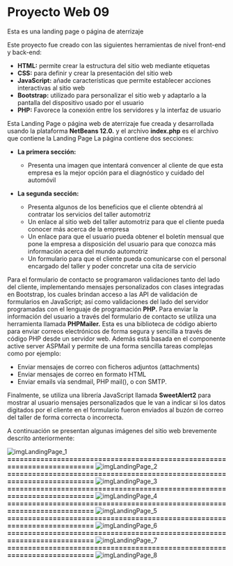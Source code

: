 # Proyecto Web 09
Esta es una landing page o página de aterrizaje

Este proyecto fue creado con las siguientes herramientas de nivel front-end y back-end:

- **HTML:**	permite crear la estructura del sitio web mediante etiquetas
- **CSS:**	para definir y crear la presentación del sitio web
- **JavaScript:**	añade características que permite establecer acciones interactivas al sitio web
- **Bootstrap:**	utilizado para personalizar el sitio web y adaptarlo a la pantalla del dispositivo usado por el usuario
- **PHP:**	Favorece la conexión entre los servidores y la interfaz de usuario

Esta Landing Page o página web de aterrizaje fue creada y desarrollada usando la plataforma **NetBeans 12.0.** y el archivo **index.php** es el archivo que contiene la Landing Page
La página contiene dos secciones:
- **La primera sección:**
  - Presenta una imagen que intentará convencer al cliente de que esta empresa es la mejor opción para el diagnóstico y cuidado del automóvil

- **La segunda sección:**
  - Presenta algunos de los beneficios que el cliente obtendrá al contratar los servicios del taller automotriz
  - Un enlace al sitio web del taller automotriz para que el cliente pueda conocer más acerca de la empresa
  - Un enlace para que el usuario pueda obtener el boletín mensual que pone la empresa a disposición del usuario para que conozca más información acerca del mundo automotriz
  - Un formulario para que el cliente pueda comunicarse con el personal encargado del taller y poder concretar una cita de servicio

Para el formulario de contacto se programaron validaciones tanto del lado del cliente, implementando mensajes personalizados con clases integradas en Bootstrap, los cuales brindan acceso a las API de validación de formularios en JavaScript; así como validaciones del lado del servidor programadas con el lenguaje de programación **PHP.**
Para enviar la información del usuario a través del formulario de contacto se utiliza una herramienta  llamada **PHPMailer.** Esta es una biblioteca de código abierto para enviar correos electrónicos de forma segura y sencilla a través de código PHP desde un servidor web. Además está basada en el componente active server ASPMail y permite de una forma sencilla tareas complejas como por ejemplo:
-	Enviar mensajes de correo con ficheros adjuntos (attachments) 
-	Enviar mensajes de correo en formato HTML 
-	Enviar emails vía sendmail, PHP mail(), o con SMTP.

Finalmente, se utiliza una librería JavaScript llamada **SweetAlert2** para mostrar al usuario mensajes personalizados que le van a indicar si los datos digitados por el cliente en el formulario fueron enviados al buzón de correo del taller de forma  correcta o incorrecta.

A continuación se presentan algunas imágenes del sitio web brevemente descrito anteriormente:

![imgLandingPage_1](https://github.com/misproyectosweb/proyecto-web-09/assets/98922137/5ebcd102-6f80-44d6-9fa1-b842dfc3f804)
**==========================================================================**
![imgLandingPage_2](https://github.com/misproyectosweb/proyecto-web-09/assets/98922137/e2f99984-fcd8-45d3-a44a-b6b973411f1d)
**==========================================================================**
![imgLandingPage_3](https://github.com/misproyectosweb/proyecto-web-09/assets/98922137/1750aa0d-233a-416c-a8c6-dadcd397fa79)
**==========================================================================**
![imgLandingPage_4](https://github.com/misproyectosweb/proyecto-web-09/assets/98922137/cd031166-9c76-489a-9137-dc4a98a7ef81)
**==========================================================================**
![imgLandingPage_5](https://github.com/misproyectosweb/proyecto-web-09/assets/98922137/9f76e800-c4d2-4392-8963-946ee8b3e5b6)
**==========================================================================**
![imgLandingPage_6](https://github.com/misproyectosweb/proyecto-web-09/assets/98922137/4b9e9752-46e9-4fcd-82d7-c44b0d6c5638)
**==========================================================================**
![imgLandingPage_7](https://github.com/misproyectosweb/proyecto-web-09/assets/98922137/f13eada2-5901-4ee1-9486-e28f2aa4617a)
**==========================================================================**
![imgLandingPage_8](https://github.com/misproyectosweb/proyecto-web-09/assets/98922137/04923409-d824-4012-af21-0aeb0ba959c4)
